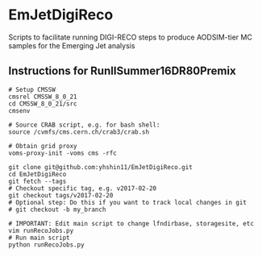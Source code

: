 # EmJetDigiReco

Scripts to facilitate running DIGI-RECO steps to produce AODSIM-tier MC samples for the Emerging Jet analysis

## Instructions for RunIISummer16DR80Premix
```
# Setup CMSSW
cmsrel CMSSW_8_0_21
cd CMSSW_8_0_21/src
cmsenv

# Source CRAB script, e.g. for bash shell:
source /cvmfs/cms.cern.ch/crab3/crab.sh

# Obtain grid proxy
voms-proxy-init -voms cms -rfc

git clone git@github.com:yhshin11/EmJetDigiReco.git
cd EmJetDigiReco
git fetch --tags
# Checkout specific tag, e.g. v2017-02-20
git checkout tags/v2017-02-20
# Optional step: Do this if you want to track local changes in git
# git checkout -b my_branch

# IMPORTANT: Edit main script to change lfndirbase, storagesite, etc
vim runRecoJobs.py
# Run main script
python runRecoJobs.py
```
